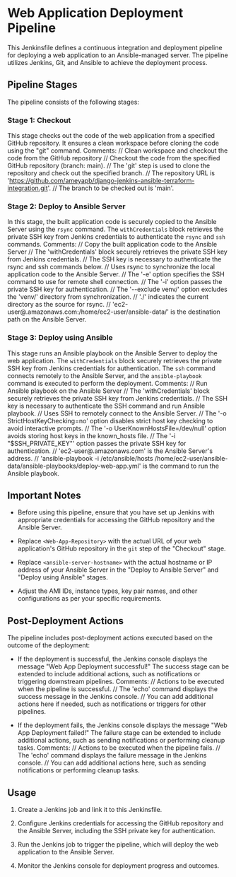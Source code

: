 # Web Application Deployment Pipeline

This Jenkinsfile defines a continuous integration and deployment pipeline for deploying a web application to an Ansible-managed server. The pipeline utilizes Jenkins, Git, and Ansible to achieve the deployment process.

## Pipeline Stages

The pipeline consists of the following stages:

### Stage 1: Checkout

This stage checks out the code of the web application from a specified GitHub repository. It ensures a clean workspace before cloning the code using the "git" command.
Comments:
// Clean workspace and checkout the code from the GitHub repository
// Checkout the code from the specified GitHub repository (branch: main).
// The 'git' step is used to clone the repository and check out the specified branch.
// The repository URL is 'https://github.com/ameyapb/django-jenkins-ansible-terraform-integration.git'.
// The branch to be checked out is 'main'.

### Stage 2: Deploy to Ansible Server

In this stage, the built application code is securely copied to the Ansible Server using the `rsync` command. The `withCredentials` block retrieves the private SSH key from Jenkins credentials to authenticate the `rsync` and `ssh` commands.
Comments:
// Copy the built application code to the Ansible Server
// The 'withCredentials' block securely retrieves the private SSH key from Jenkins credentials.
// The SSH key is necessary to authenticate the rsync and ssh commands below. 
// Uses rsync to synchronize the local application code to the Ansible Server.
// The '-e' option specifies the SSH command to use for remote shell connection.
// The '-i' option passes the private SSH key for authentication.
// The '--exclude venv/' option excludes the 'venv/' directory from synchronization.
// './' indicates the current directory as the source for rsync.
// 'ec2-user@<ansible-server-hostname>.amazonaws.com:/home/ec2-user/ansible-data/' is the destination path on the Ansible Server.

### Stage 3: Deploy using Ansible

This stage runs an Ansible playbook on the Ansible Server to deploy the web application. The `withCredentials` block securely retrieves the private SSH key from Jenkins credentials for authentication. The `ssh` command connects remotely to the Ansible Server, and the `ansible-playbook` command is executed to perform the deployment.
Comments:
// Run Ansible playbook on the Ansible Server
// The 'withCredentials' block securely retrieves the private SSH key from Jenkins credentials.
// The SSH key is necessary to authenticate the SSH command and run Ansible playbook.
// Uses SSH to remotely connect to the Ansible Server.
// The '-o StrictHostKeyChecking=no' option disables strict host key checking to avoid interactive prompts.
// The '-o UserKnownHostsFile=/dev/null' option avoids storing host keys in the known_hosts file.
// The '-i "$SSH_PRIVATE_KEY"' option passes the private SSH key for authentication.
// 'ec2-user@<ansible-server-hostname>.amazonaws.com' is the Ansible Server's address.
// 'ansible-playbook -i /etc/ansible/hosts /home/ec2-user/ansible-data/ansible-playbooks/deploy-web-app.yml' is the command to run the Ansible playbook.

## Important Notes

- Before using this pipeline, ensure that you have set up Jenkins with appropriate credentials for accessing the GitHub repository and the Ansible Server.

- Replace `<Web-App-Repository>` with the actual URL of your web application's GitHub repository in the `git` step of the "Checkout" stage.

- Replace `<ansible-server-hostname>` with the actual hostname or IP address of your Ansible Server in the "Deploy to Ansible Server" and "Deploy using Ansible" stages.

- Adjust the AMI IDs, instance types, key pair names, and other configurations as per your specific requirements.

## Post-Deployment Actions

The pipeline includes post-deployment actions executed based on the outcome of the deployment:

- If the deployment is successful, the Jenkins console displays the message "Web App Deployment successful!" The success stage can be extended to include additional actions, such as notifications or triggering downstream pipelines.
Comments:
// Actions to be executed when the pipeline is successful.
// The 'echo' command displays the success message in the Jenkins console.
// You can add additional actions here if needed, such as notifications or triggers for other pipelines.

- If the deployment fails, the Jenkins console displays the message "Web App Deployment failed!" The failure stage can be extended to include additional actions, such as sending notifications or performing cleanup tasks.
Comments:
// Actions to be executed when the pipeline fails.
// The 'echo' command displays the failure message in the Jenkins console.
// You can add additional actions here, such as sending notifications or performing cleanup tasks.

## Usage

1. Create a Jenkins job and link it to this Jenkinsfile.

2. Configure Jenkins credentials for accessing the GitHub repository and the Ansible Server, including the SSH private key for authentication.

3. Run the Jenkins job to trigger the pipeline, which will deploy the web application to the Ansible Server.

4. Monitor the Jenkins console for deployment progress and outcomes.